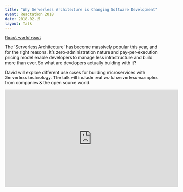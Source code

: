 ```yaml
---
title: "Why Serverless Architecture is Changing Software Development"
event: Reactathon 2018
date: 2018-02-15
layout: Talk
---
```


[React world react](https://www.realworldreact.com/talks/2018-03-intro-to-serverless-architecture)

The 'Serverless Architecture' has become massively popular this year, and for the right reasons. It’s zero-administration nature and pay-per-execution pricing model enable developers to manage less infrastructure and build more than ever. So what are developers actually building with it?

David will explore different use cases for building microservices with Serverless technology. The talk will include real world serverless examples from companies & the open source world.

<iframe width="560" height="315" src="https://www.youtube.com/embed/RkHFJrsx1QA" frameborder="0" allow="autoplay; encrypted-media" allowfullscreen></iframe>